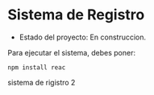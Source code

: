 <h1> Sistema de Registro </h1>

- Estado del proyecto: En construccion.

Para ejecutar el sistema, debes poner:

```npm install reac```

sistema de rigistro 2
